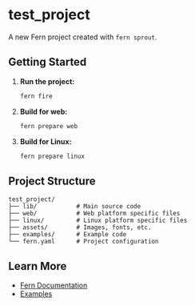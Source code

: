 # test_project

A new Fern project created with `fern sprout`.

## Getting Started

1. **Run the project:**
   ```bash
   fern fire
   ```

2. **Build for web:**
   ```bash
   fern prepare web
   ```

3. **Build for Linux:**
   ```bash
   fern prepare linux
   ```

## Project Structure

```
test_project/
├── lib/           # Main source code
├── web/           # Web platform specific files
├── linux/         # Linux platform specific files
├── assets/        # Images, fonts, etc.
├── examples/      # Example code
└── fern.yaml      # Project configuration
```

## Learn More

- [Fern Documentation](https://github.com/your-repo/fern)
- [Examples](./examples/)
